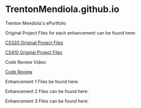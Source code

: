# TrentonMendiola.github.io
Trenton Mendiola's ePortfolio

Original Project Files for each enhancement can be found here:

<a href="https://github.com/TrentonMendiola/CS320Portfolio">CS320 Original Project Files</a>

<a href="https://github.com/TrentonMendiola/CS410-Portfolio/tree/main">CS410 Orignial Project Files</a>

Code Review Video: 

<a href="https://youtu.be/92CG8_-RgPs?si=79gh3d3kLFFpn9wL">Code Review</a>




Enhancement 1 Files be found here:

Enhancement 2 Files can be found here:

Enhancement 3 Files can be found here:
